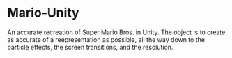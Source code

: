 # Mario-Unity
An accurate recreation of Super Mario Bros. in Unity.
The object is to create as accurate of a reepresentation as possible, all the way down to the particle effects, the screen transitions, and the resolution.
